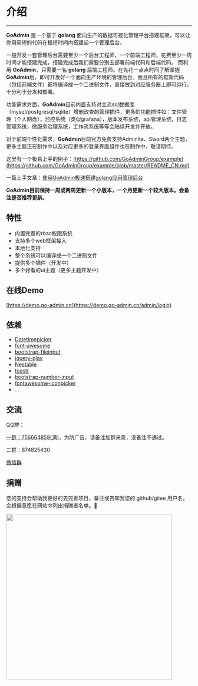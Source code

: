 # 介绍
------

**GoAdmin** 是一个基于 **golang** 面向生产的数据可视化管理平台搭建框架，可以让你用简短的代码在极短时间内搭建起一个管理后台。

一般开发一套管理后台需要至少一个后台工程师，一个前端工程师，花费至少一周时间才能搭建完成，搭建完成后我们需要分别去部署前端代码和后端代码。
而利用 **GoAdmin**，只需要一名 **golang** 后端工程师。在先花一点点时间了解掌握**GoAdmin**后，即可开发好一个面向生产环境的管理后台。而且所有的框架代码（包括前端文件）都将编译成一个二进制文件，直接放到对应服务器上即可运行，十分利于分发和部署。

功能需求方面，**GoAdmin**目前内置支持对主流sql数据库（mysql/postgresql/sqlite）增删改查的管理插件，更多的功能插件如：文件管理（个人网盘），监控系统（类似grafana），版本发布系统，api管理系统，日志管理系统，微服务治理系统，工作流系统等等会陆续开发并开放。

对于前端个性化需求，**GoAdmin**目前官方免费支持Adminlte、Sword两个主题，更多主题正在制作中以及对应更多的登录界面组件也在制作中，敬请期待。

这里有一个极易上手的例子：[https://github.com/GoAdminGroup/example](https://github.com/GoAdminGroup/example/blob/master/README_CN.md)

一篇上手文章：[使用GoAdmin极速搭建golang应用管理后台](http://discuss.go-admin.com/t/goadmin-golang/17/3)

**GoAdmin目前保持一周或两周更新一个小版本，一个月更新一个较大版本。会备注是否推荐更新。**

## 特性

- 内置完善的rbac权限系统
- 支持多个web框架接入
- 本地化支持
- 整个系统可以编译成一个二进制文件
- 提供多个插件（开发中）
- 多个好看的ui主题（更多主题开发中）

## 在线Demo

[https://demo.go-admin.cn](https://demo.go-admin.cn/admin/login)

## 依赖

- [Datetimepicker](http://eonasdan.github.io/bootstrap-datetimepicker/)
- [font-awesome](http://fontawesome.io/)
- [bootstrap-fileinput](https://github.com/kartik-v/bootstrap-fileinput)
- [jquery-pjax](https://github.com/defunkt/jquery-pjax)
- [Nestable](http://dbushell.github.io/Nestable/)
- [toastr](http://codeseven.github.io/toastr/)
- [bootstrap-number-input](https://github.com/wpic/bootstrap-number-input)
- [fontawesome-iconpicker](https://github.com/itsjavi/fontawesome-iconpicker)
- ...

## 交流

QQ群：

[一群：756664859(满)](https://jq.qq.com/?_wv=1027&k=5JqQqIt)，为防广告，请备注加群来意，没备注不通过。

二群：874825430

[微信群](http://quick.go-admin.cn/resource/wechat_qrcode.jpg)

## 捐赠

您的支持会帮助我更好的去完善项目，备注或告知我您的 github/gitee 用户名。
会根据意愿在网站中列出捐赠者名单。🙏

<img src="http://quick.go-admin.cn/official/assets/imgs/shoukuan.jpg" width="450" />